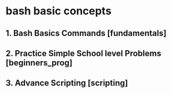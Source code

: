 # bash basic concepts

## 1. Bash Basics Commands [fundamentals]

## 2. Practice Simple School level Problems [beginners_prog]

## 3. Advance Scripting [scripting]
